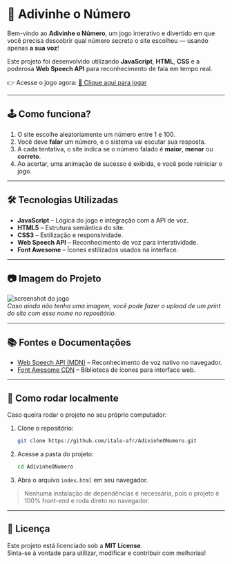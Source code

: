 # 🎯 Adivinhe o Número

Bem-vindo ao **Adivinhe o Número**, um jogo interativo e divertido em que você precisa descobrir qual número secreto o site escolheu — usando apenas **a sua voz**!

Este projeto foi desenvolvido utilizando **JavaScript**, **HTML**, **CSS** e a poderosa **Web Speech API** para reconhecimento de fala em tempo real.

👉 Acesse o jogo agora: [🔗 Clique aqui para jogar](https://adivinhe-o-numero-taupe.vercel.app/)

---

## 🕹️ Como funciona?

1. O site escolhe aleatoriamente um número entre 1 e 100.
2. Você deve **falar** um número, e o sistema vai escutar sua resposta.
3. A cada tentativa, o site indica se o número falado é **maior**, **menor** ou **correto**.
4. Ao acertar, uma animação de sucesso é exibida, e você pode reiniciar o jogo.

---

## 🛠️ Tecnologias Utilizadas

- **JavaScript** – Lógica do jogo e integração com a API de voz.
- **HTML5** – Estrutura semântica do site.
- **CSS3** – Estilização e responsividade.
- **Web Speech API** – Reconhecimento de voz para interatividade.
- **Font Awesome** – Ícones estilizados usados na interface.

---

## 📷 Imagem do Projeto

![screenshot do jogo](https://adivinhe-o-numero-taupe.vercel.app/screenshot.png)  
*Caso ainda não tenha uma imagem, você pode fazer o upload de um print do site com esse nome no repositório.*

---

## 📚 Fontes e Documentações

- [Web Speech API (MDN)](https://developer.mozilla.org/en-US/docs/Web/API/Web_Speech_API) – Reconhecimento de voz nativo no navegador.
- [Font Awesome CDN](https://cdnjs.com/libraries/font-awesome) – Biblioteca de ícones para interface web.

---

## 🚀 Como rodar localmente

Caso queira rodar o projeto no seu próprio computador:

1. Clone o repositório:
   ```bash
   git clone https://github.com/italo-afr/AdivinheONumero.git
   ```

2. Acesse a pasta do projeto:
   ```bash
   cd AdivinheONumero
   ```

3. Abra o arquivo `index.html` em seu navegador.

> Nenhuma instalação de dependências é necessária, pois o projeto é 100% front-end e roda direto no navegador.

---

## 📄 Licença

Este projeto está licenciado sob a **MIT License**.  
Sinta-se à vontade para utilizar, modificar e contribuir com melhorias!
